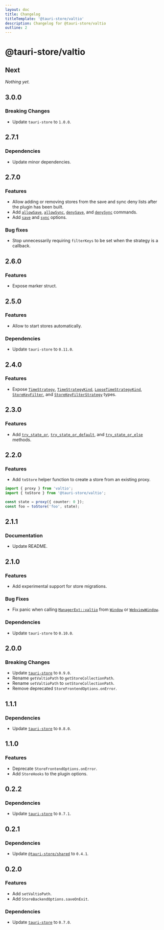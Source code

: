 ```yaml
---
layout: doc
title: Changelog
titleTemplate: '@tauri-store/valtio'
description: Changelog for @tauri-store/valtio
outline: 2
---
```


# @tauri-store/valtio

## Next

_Nothing yet._

## 3.0.0

### Breaking Changes

- Update `tauri-store` to `1.0.0`.

## 2.7.1

### Dependencies

- Update minor dependencies.

## 2.7.0

### Features

- Allow adding or removing stores from the save and sync deny lists after the plugin has been built.
- Add [`allowSave`](https://tb.dev.br/tauri-store/js-docs/plugin-valtio/variables/allowSave.html), [`allowSync`](https://tb.dev.br/tauri-store/js-docs/plugin-valtio/variables/allowSync.html), [`denySave`](https://tb.dev.br/tauri-store/js-docs/plugin-valtio/variables/denySave.html), and [`denySync`](https://tb.dev.br/tauri-store/js-docs/plugin-valtio/variables/denySync.html) commands.
- Add [`save`](https://tb.dev.br/tauri-store/js-docs/plugin-valtio/interfaces/StoreFrontendOptions.html#save) and [`sync`](https://tb.dev.br/tauri-store/js-docs/plugin-valtio/interfaces/StoreFrontendOptions.html#sync) options.

### Bug fixes

- Stop unnecessarily requiring `filterKeys` to be set when the strategy is a callback.

## 2.6.0

### Features

- Expose marker struct.

## 2.5.0

### Features

- Allow to start stores automatically.

### Dependencies

- Update `tauri-store` to `0.11.0`.

## 2.4.0

### Features

- Expose [`TimeStrategy`](https://tb.dev.br/tauri-store/js-docs/shared/classes/TimeStrategy.html), [`TimeStrategyKind`](https://tb.dev.br/tauri-store/js-docs/shared/types/TimeStrategyKind.html), [`LooseTimeStrategyKind`](https://tb.dev.br/tauri-store/js-docs/shared/types/LooseTimeStrategyKind.html), [`StoreKeyFilter`](https://tb.dev.br/tauri-store/js-docs/shared/types/StoreKeyFilter.html), and [`StoreKeyFilterStrategy`](https://tb.dev.br/tauri-store/js-docs/shared/types/StoreKeyFilterStrategy.html) types.

## 2.3.0

### Features

- Add [`try_state_or`](https://docs.rs/tauri-plugin-valtio/2.3.0/tauri_plugin_valtio/struct.Store.html#method.try_state_or), [`try_state_or_default`](https://docs.rs/tauri-plugin-valtio/2.3.0/tauri_plugin_valtio/struct.Store.html#method.try_state_or_default), and [`try_state_or_else`](https://docs.rs/tauri-plugin-valtio/2.3.0/tauri_plugin_valtio/struct.Store.html#method.try_state_or_else) methods.

## 2.2.0

### Features

- Add `toStore` helper function to create a store from an existing proxy.

```typescript
import { proxy } from 'valtio';
import { toStore } from '@tauri-store/valtio';

const state = proxy({ counter: 0 });
const foo = toStore('foo', state);
```

## 2.1.1

### Documentation

- Update README.

## 2.1.0

### Features

- Add experimental support for store migrations.

### Bug Fixes

- Fix panic when calling [`ManagerExt::valtio`](https://docs.rs/tauri-plugin-valtio/2.0.0/tauri_plugin_valtio/trait.ManagerExt.html#method.valtio) from [`Window`](https://docs.rs/tauri/2.3.1/tauri/window/struct.Window.html) or [`WebviewWindow`](https://docs.rs/tauri/2.3.1/tauri/webview/struct.WebviewWindow.html).

### Dependencies

- Update `tauri-store` to `0.10.0`.

## 2.0.0

### Breaking Changes

- Update [`tauri-store`](https://docs.rs/tauri-store/0.9.0/tauri_store/) to `0.9.0`.
- Rename `getValtioPath` to `getStoreCollectionPath`.
- Rename `setValtioPath` to `setStoreCollectionPath`.
- Remove deprecated `StoreFrontendOptions.onError`.

## 1.1.1

### Dependencies

- Update [`tauri-store`](https://docs.rs/tauri-store/0.8.0/tauri_store/) to `0.8.0`.

## 1.1.0

### Features

- Deprecate `StoreFrontendOptions.onError`.
- Add `StoreHooks` to the plugin options.

## 0.2.2

### Dependencies

- Update [`tauri-store`](https://docs.rs/tauri-store/0.7.1/tauri_store/) to `0.7.1`.

## 0.2.1

### Dependencies

- Update [`@tauri-store/shared`](https://www.npmjs.com/package/@tauri-store/shared/v/0.4.1) to `0.4.1`.

## 0.2.0

### Features

- Add `setValtioPath`.
- Add `StoreBackendOptions.saveOnExit`.

### Dependencies

- Update [`tauri-store`](https://docs.rs/tauri-store/0.7.0/tauri_store/) to `0.7.0`.
